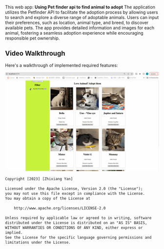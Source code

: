 


This web app: **Using Pet finder api to find animal to adopt**
The application utilizes the Petfinder API to facilitate the adoption process by allowing users to search and explore a diverse range of adoptable animals. Users can input their preferences, such as location, animal type, and breed, to discover available pets. The app provides detailed information and images for each animal, fostering a seamless adoption experience while encouraging responsible pet ownership.
## Video Walkthrough

Here's a walkthrough of implemented required features:

![Video Walkthrough](/pet_finder.gif)



    Copyright [2023] [Zhixiang Yan]

    Licensed under the Apache License, Version 2.0 (the "License");
    you may not use this file except in compliance with the License.
    You may obtain a copy of the License at

        http://www.apache.org/licenses/LICENSE-2.0

    Unless required by applicable law or agreed to in writing, software
    distributed under the License is distributed on an "AS IS" BASIS,
    WITHOUT WARRANTIES OR CONDITIONS OF ANY KIND, either express or implied.
    See the License for the specific language governing permissions and
    limitations under the License.
